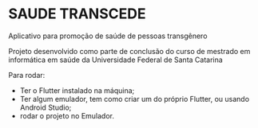 # SAUDE TRANSCEDE

Aplicativo para promoção de saúde de pessoas transgênero

Projeto desenvolvido como parte de conclusão do curso de mestrado em informática em saúde da Universidade Federal de Santa Catarina

Para rodar:
- Ter o Flutter instalado na máquina;
- Ter algum emulador, tem como criar um do próprio Flutter, ou usando Android Studio;
- rodar o projeto no Emulador.
